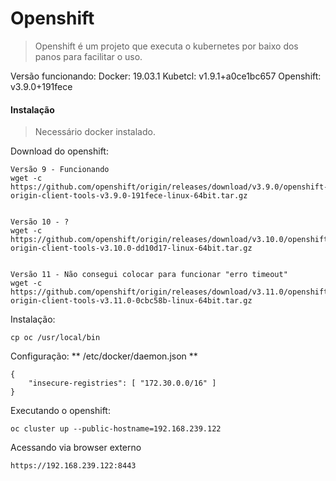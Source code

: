 # Openshift

> Openshift é um projeto que executa o kubernetes por baixo dos panos para facilitar o uso.

Versão funcionando:
Docker: 19.03.1
Kubetcl: v1.9.1+a0ce1bc657
Openshift: v3.9.0+191fece

#### Instalação
> Necessário docker instalado.

Download do openshift:
```
Versão 9 - Funcionando
wget -c https://github.com/openshift/origin/releases/download/v3.9.0/openshift-origin-client-tools-v3.9.0-191fece-linux-64bit.tar.gz


Versão 10 - ?
wget -c https://github.com/openshift/origin/releases/download/v3.10.0/openshift-origin-client-tools-v3.10.0-dd10d17-linux-64bit.tar.gz


Versão 11 - Não consegui colocar para funcionar "erro timeout"
wget -c https://github.com/openshift/origin/releases/download/v3.11.0/openshift-origin-client-tools-v3.11.0-0cbc58b-linux-64bit.tar.gz

```

Instalação:
```
cp oc /usr/local/bin
```

Configuração: ** /etc/docker/daemon.json **
```
{
    "insecure-registries": [ "172.30.0.0/16" ]
}
```

Executando o openshift:
```
oc cluster up --public-hostname=192.168.239.122
```

Acessando via browser externo
```
https://192.168.239.122:8443
```
